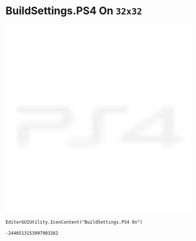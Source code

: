 # BuildSettings.PS4 On `32x32`
<img src="/img/BuildSettings.PS4%20On.png" width=512 height=512>

``` CSharp
EditorGUIUtility.IconContent("BuildSettings.PS4 On")
```
```
-2446513153997903262
```
